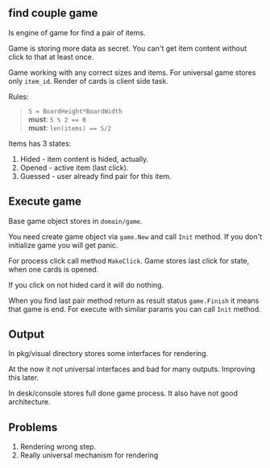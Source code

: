 ## find couple game

Is engine of game for find a pair of items.

Game is storing more data as secret. 
You can't get item content without click to that at least once.

Game working with any correct sizes and items. For universal game stores only `item_id`.
Render of cards is client side task.

Rules:
>`S = BoardHeight*BoardWidth ` \
>**must**: `S % 2 == 0` \
>**must**: `len(items) == S/2` 

Items has 3 states:
1. Hided - item content is hided, actually.
2. Opened - active item (last click).
3. Guessed - user already find pair for this item. 

## Execute game
Base game object stores in `domain/game`.

You need create game object via `game.New` and call `Init` method.
If you don't initialize game you will get panic.

For process click call method `MakeClick`.
Game stores last click for state, when one cards is opened.

If you click on not hided card it will do nothing.

When you find last pair method return as result status `game.Finish`
it means that game is end. For execute with similar params you can call `Init` method.


## Output
In pkg/visual directory stores some interfaces for rendering.

At the now it not universal interfaces and bad for many outputs. 
Improving this later.


In desk/console stores full done game process. It also have not good architecture.


## Problems
1. Rendering wrong step.
2. Really universal mechanism for rendering
